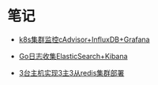 # 笔记

* [k8s集群监控cAdvisor+InfluxDB+Grafana](health.md)

* [Go日志收集ElasticSearch+Kibana](logcollect.md)

* [3台主机实现3主3从redis集群部署](redis-cluster.md)

